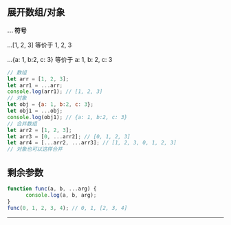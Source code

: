 ## 展开数组/对象
**... 符号**

...[1, 2, 3] 等价于 1, 2, 3

...{a: 1, b:2, c: 3} 等价于 a: 1, b: 2, c: 3

``` js
// 数组
let arr = [1, 2, 3];
let arr1 = ...arr;
console.log(arr1); // [1, 2, 3]
// 对象
let obj = {a: 1, b:2, c: 3};
let obj1 = ...obj;
console.log(obj1); // {a: 1, b:2, c: 3}
// 合并数组
let arr2 = [1, 2, 3];
let arr3 = [0, ...arr2]; // [0, 1, 2, 3]
let arr4 = [...arr2, ...arr3]; // [1, 2, 3, 0, 1, 2, 3]
// 对象也可以这样合并
```

## 剩余参数

``` js
function func(a, b, ...arg) {
      console.log(a, b, arg);
}
func(0, 1, 2, 3, 4); // 0, 1, [2, 3, 4]
```

***